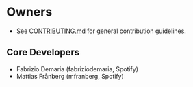 # Owners

- See [CONTRIBUTING.md](CONTRIBUTING.md) for general contribution guidelines.

## Core Developers

- Fabrizio Demaria (fabriziodemaria, Spotify)
- Mattias Frånberg (mfranberg, Spotify)
